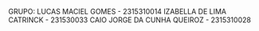 GRUPO: 
LUCAS MACIEL GOMES - 2315310014
IZABELLA DE LIMA CATRINCK - 231530033
CAIO JORGE DA CUNHA QUEIROZ - 2315310028